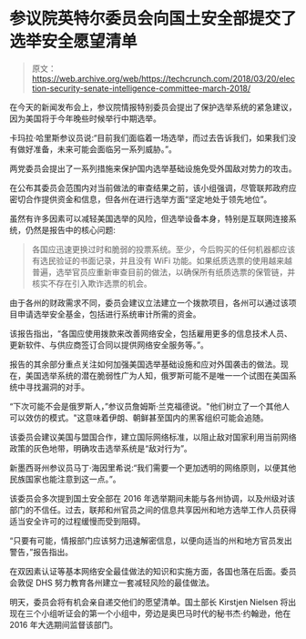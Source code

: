 # 参议院英特尔委员会向国土安全部提交了选举安全愿望清单 

> 原文：<https://web.archive.org/web/https://techcrunch.com/2018/03/20/election-security-senate-intelligence-committee-march-2018/>

在今天的新闻发布会上，参议院情报特别委员会提出了保护选举系统的紧急建议，因为美国将于今年晚些时候举行中期选举。

卡玛拉·哈里斯参议员说:“目前我们面临着一场选举，而过去告诉我们，如果我们没有做好准备，未来可能会面临另一系列威胁。”。

两党委员会提出了一系列措施来保护国内选举基础设施免受外国敌对势力的攻击。

在公布其委员会范围内对当前做法的审查结果之前，该小组强调，尽管联邦政府应密切合作提供资金和信息，但各州在进行选举方面“坚定地处于领先地位”。

虽然有许多因素可以减轻美国选举的风险，但选举设备本身，特别是互联网连接系统，仍然是报告中的核心问题:

> 各国应迅速更换过时和脆弱的投票系统。至少，今后购买的任何机器都应该有选民验证的书面记录，并且没有 WiFi 功能。如果纸质选票的使用越来越普遍，选举官员应重新审查目前的做法，以确保所有纸质选票的保管链，并核实不存在引入欺诈选票的机会。

由于各州的财政需求不同，委员会建议立法建立一个拨款项目，各州可以通过该项目申请选举安全基金，包括进行系统审计所需的资金。

该报告指出，“各国应使用拨款来改善网络安全，包括雇用更多的信息技术人员、更新软件、与供应商签订合同以提供网络安全服务等。”。

报告的其余部分重点关注如何加强美国选举基础设施和应对外国袭击的做法。现在，美国选举系统的潜在脆弱性广为人知，俄罗斯可能不是唯一一个试图在美国系统中寻找漏洞的对手。

“下次可能不会是俄罗斯人，”参议员詹姆斯·兰克福德说。"他们树立了一个其他人可以效仿的模式。"这意味着伊朗、朝鲜甚至国内的黑客组织可能会追随。

该委员会建议美国与盟国合作，建立国际网络标准，以阻止敌对国家利用当前网络政策的灰色地带，明确攻击选举系统是“敌对行为”。

新墨西哥州参议员马丁·海因里希说:“我们需要一个更加透明的网络原则，以便其他民族国家也能注意到这一点。”。

该委员会多次提到国土安全部在 2016 年选举期间未能与各州协调，以及州级对该部门的不信任。过去，联邦和州官员之间的信息共享因州和地方选举工作人员获得适当安全许可的过程缓慢而受到阻碍。

“只要有可能，情报部门应该努力迅速解密信息，以便向适当的州和地方官员发出警告，”报告指出。

在双因素认证等基本网络安全最佳做法的知识和实施方面，各国也落在后面。委员会敦促 DHS 努力教育各州建立一套减轻风险的最佳做法。

明天，委员会将有机会亲自递交他们的愿望清单。国土部长 Kirstjen Nielsen 将出现在三个小组听证会的第一个小组中，旁边是奥巴马时代的秘书杰·约翰逊，他在 2016 年大选期间监督该部门。